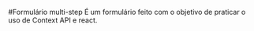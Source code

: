 #Formulário multi-step
É um formulário feito com o objetivo de praticar o uso de Context API e react.
